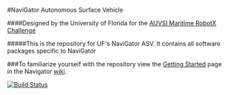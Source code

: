 #NaviGator Autonomous Surface Vehicle

####Designed by the University of Florida for the [AUVSI Maritime RobotX Challenge](http://www.robotx.org)

#####This is the repository for UF's NaviGator ASV. It contains all software packages specific to NaviGator

###To familiarize yourself with the repository view the [Getting Started](https://github.com/uf-mil/RobotX/wiki/Getting-started) page in the Navigator [wiki](https://github.com/uf-mil/RobotX/wiki).

[![Build Status](https://semaphoreci.com/api/v1/uf-mil/navigator-2/branches/pull-request-30/badge.svg)](https://semaphoreci.com/uf-mil/navigator-2)
